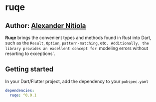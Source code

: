 # ruqe

## Author: [Alexander Nitiola](https://github.com/thecre8tor)

**Ruqe** brings the convenient types and methods found in Rust into Dart, such as
the `Result`, `Option`, `pattern-matching`, etc`. Additionally, the library provides an excellent concept for `modeling errors without resorting to exceptions`.

## Getting started

In your Dart/Flutter project, add the dependency to your `pubspec.yaml`

```yaml
dependencies:
  ruqe: ^0.0.1
```
